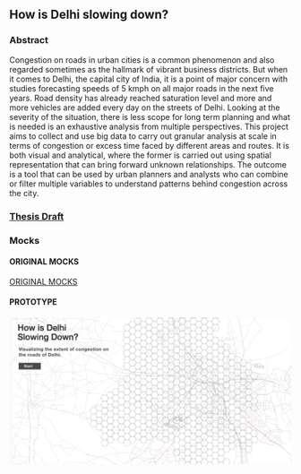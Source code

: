 ## How is Delhi slowing down?

### Abstract
Congestion on roads in urban cities is a common phenomenon and also regarded sometimes as the hallmark of vibrant business districts. But when it comes to Delhi, the capital city of India, it is a point of major concern with studies forecasting speeds of 5 kmph on all major roads in the next five years. Road density has already reached saturation level and more and more vehicles are added every day on the streets of Delhi. Looking at the severity of the situation, there is less scope for long term planning and what is needed is an exhaustive analysis from multiple perspectives. This project aims to collect and use big data to carry out granular analysis at scale in terms of congestion or excess time faced by different areas and routes. It is both visual and analytical, where the former is carried out using spatial representation that can bring forward unknown relationships. The outcome is a tool that can be used by urban planners and analysts who can combine or filter multiple variables to understand patterns behind congestion across the city.

### [Thesis Draft](https://docs.google.com/document/d/13JJJJHjDaktTiu8F4YQbtXkYz0Dk4p7SwXnuPv4q9Qs/edit)



### Mocks

#### ORIGINAL MOCKS
[ORIGINAL MOCKS](https://github.com/agaase/msdv-thesis/tree/master/visualization/mocks4)

#### PROTOTYPE
[![IMAGE](https://raw.githubusercontent.com/agaase/msdv-thesis/master/visualization/mocks4/0.png)](https://marvelapp.com/87dc11j)


